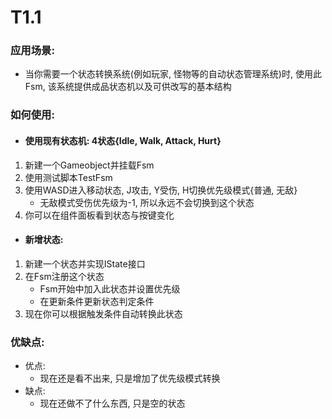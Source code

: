 # T1.1
### 应用场景: 
- 当你需要一个状态转换系统(例如玩家, 怪物等的自动状态管理系统)时, 使用此Fsm, 该系统提供成品状态机以及可供改写的基本结构
### 如何使用: 
- #### 使用现有状态机: 4状态{Idle, Walk, Attack, Hurt}
1. 新建一个Gameobject并挂载Fsm
1. 使用测试脚本TestFsm
1. 使用WASD进入移动状态, J攻击, Y受伤, H切换优先级模式{普通, 无敌}
    - 无敌模式受伤优先级为-1, 所以永远不会切换到这个状态
1. 你可以在组件面板看到状态与按键变化
- #### 新增状态: 
1. 新建一个状态并实现IState接口
1. 在Fsm注册这个状态
    - Fsm开始中加入此状态并设置优先级
    - 在更新条件更新状态判定条件
1. 现在你可以根据触发条件自动转换此状态
### 优缺点: 
- 优点: 
    - 现在还是看不出来, 只是增加了优先级模式转换
- 缺点: 
    - 现在还做不了什么东西, 只是空的状态
